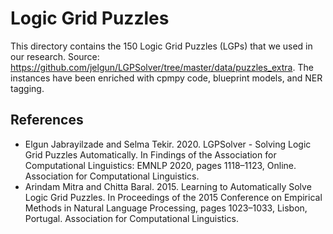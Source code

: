 # Logic Grid Puzzles

This directory contains the 150 Logic Grid Puzzles (LGPs) that we used in our research. Source: https://github.com/jelgun/LGPSolver/tree/master/data/puzzles_extra.
The instances have been enriched with cpmpy code, blueprint models, and NER tagging.

## References

- Elgun Jabrayilzade and Selma Tekir. 2020. LGPSolver - Solving Logic Grid Puzzles Automatically. In Findings of the Association for Computational Linguistics: EMNLP 2020, pages 1118–1123, Online. Association for Computational Linguistics.
- Arindam Mitra and Chitta Baral. 2015. Learning to Automatically Solve Logic Grid Puzzles. In Proceedings of the 2015 Conference on Empirical Methods in Natural Language Processing, pages 1023–1033, Lisbon, Portugal. Association for Computational Linguistics.